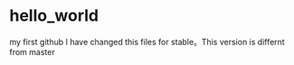 # hello_world
my first github 
I have changed this files for stable。This version is differnt from master
